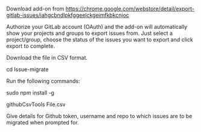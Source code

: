  Download add-on from https://chrome.google.com/webstore/detail/export-gitlab-issues/iahgcbndlpkfggeelckgeimfkbkcnjoc
 
 Authorize your GitLab account (OAuth) and the add-on will automatically show your projects and groups to export issues from. Just select a project/group, choose the status of the issues you want to export and click export to complete.
 
 Download the file in CSV format.
 
 cd Issue-migrate
 
 Run the following commands:
 
 sudo npm install -g
 
 githubCsvTools File.csv
 
 Give details for Github token, username and repo to which issues are to be migrated when prompted for.
